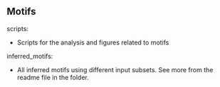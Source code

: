 ## Motifs

scripts:  
- Scripts for the analysis and figures related to motifs  

inferred_motifs:
- All inferred motifs using different input subsets. See more from the readme file in the folder.